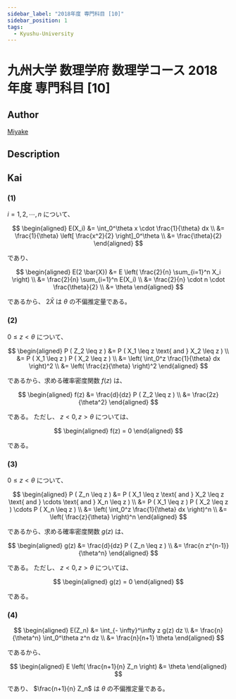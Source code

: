 ```yaml
---
sidebar_label: "2018年度 専門科目 [10]"
sidebar_position: 1
tags:
  - Kyushu-University
---
```

# 九州大学 数理学府 数理学コース 2018年度 専門科目 \[10\]

## **Author**
[Miyake](https://miyake.github.io/exams/index.html)

## **Description**

## **Kai**
### (1)
$i=1,2, \cdots, n$ について、

$$
  \begin{aligned}
  E(X_i)
  &=
  \int_0^\theta x \cdot \frac{1}{\theta} dx
  \\
  &=
  \frac{1}{\theta} \left[ \frac{x^2}{2} \right]_0^\theta
  \\
  &=
  \frac{\theta}{2}
  \end{aligned}
$$

であり、

$$
  \begin{aligned}
  E(2 \bar{X})
  &=
  E \left( \frac{2}{n} \sum_{i=1}^n X_i \right)
  \\
  &=
  \frac{2}{n} \sum_{i=1}^n E(X_i)
  \\
  &=
  \frac{2}{n} \cdot n \cdot \frac{\theta}{2}
  \\
  &=
  \theta
  \end{aligned}
$$

であるから、 $2 \bar{X}$ は $\theta$ の不偏推定量である。

### (2)
$0 \leq z \lt \theta$ について、

$$
  \begin{aligned}
  P ( Z_2 \leq z )
  &=
  P ( X_1 \leq z \text{ and } X_2 \leq z )
  \\
  &=
  P ( X_1 \leq z ) P ( X_2 \leq z )
  \\
  &=
  \left( \int_0^z \frac{1}{\theta} dx \right)^2
  \\
  &=
  \left( \frac{z}{\theta} \right)^2
  \end{aligned}
$$

であるから、求める確率密度関数 $f(z)$ は、

$$
  \begin{aligned}
  f(z)
  &=
  \frac{d}{dz} P ( Z_2 \leq z )
  \\
  &=
  \frac{2z}{\theta^2}
  \end{aligned}
$$

である。
ただし、 $z \lt 0, z \gt \theta$ については、

$$
  \begin{aligned}
  f(z) = 0
  \end{aligned}
$$

である。

### (3)
$0 \leq z \lt \theta$ について、

$$
  \begin{aligned}
  P ( Z_n \leq z )
  &=
  P ( X_1 \leq z \text{ and } X_2 \leq z \text{ and } \cdots
  \text{ and } X_n \leq z )
  \\
  &=
  P ( X_1 \leq z ) P ( X_2 \leq z )
  \cdots P ( X_n \leq z )
  \\
  &=
  \left( \int_0^z \frac{1}{\theta} dx \right)^n
  \\
  &=
  \left( \frac{z}{\theta} \right)^n
  \end{aligned}
$$

であるから、求める確率密度関数 $g(z)$ は、

$$
  \begin{aligned}
  g(z)
  &=
  \frac{d}{dz} P ( Z_n \leq z )
  \\
  &=
  \frac{n z^{n-1}}{\theta^n}
  \end{aligned}
$$

である。
ただし、 $z \lt 0, z \gt \theta$ については、

$$
\begin{aligned}
g(z) = 0
\end{aligned}
$$

である。

### (4)

$$
\begin{aligned}
E(Z_n)
&=
\int_{- \infty}^\infty z g(z) dz
\\
&=
\frac{n}{\theta^n} \int_0^\theta z^n dz
\\
&=
\frac{n}{n+1} \theta
\end{aligned}
$$

であるから、

$$
\begin{aligned}
E \left( \frac{n+1}{n} Z_n \right) &= \theta
\end{aligned}
$$

であり、 $\frac{n+1}{n} Z_n$ は
$\theta$ の不偏推定量である。